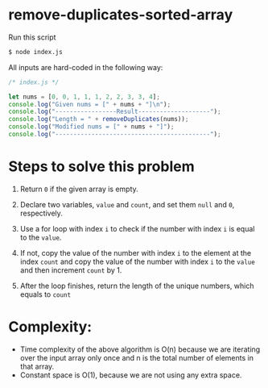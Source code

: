 # remove-duplicates-sorted-array

Run this script

```bash
$ node index.js
```
All inputs are hard-coded in the following way:

```javascript
/* index.js */

let nums = [0, 0, 1, 1, 1, 2, 2, 3, 3, 4];
console.log("Given nums = [" + nums + "]\n");
console.log("-----------------Result--------------------");
console.log("Length = " + removeDuplicates(nums));
console.log("Modified nums = [" + nums + "]");
console.log("-------------------------------------------");

```
# Steps to solve this problem

1. Return `0` if the given array is empty.
2. Declare two variables, `value` and `count`, and set them `null` and `0`, respectively.
3. Use a for loop with index `i` to check if the number with index `i` is equal to the `value`.
4. If not, copy the value of the number with index `i` to the element at the index `count` and copy the value of the number with index `i` to the `value` and then increment `count` by 1.

5. After the loop finishes, return the length of the unique numbers, which equals to `count`

# Complexity:
- Time complexity of the above algorithm is O(n) because we are iterating over the input array only once and n is the total number of elements in that array. 
- Constant space is O(1), because we are not using any extra space.
